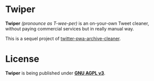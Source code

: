 Twiper
======
 **Twiper** *(pronounce as T-wee-per)* is an on-your-own Tweet cleaner, without paying commercial services but in really manual way.

 This is a sequel project of [twitter-pwa-archive-cleaner](https://github.com/SDSkyKlouD/twitter-pwa-archive-cleaner).


License
=======
 **Twiper** is being published under [**GNU AGPL v3**](LICENSE.md).